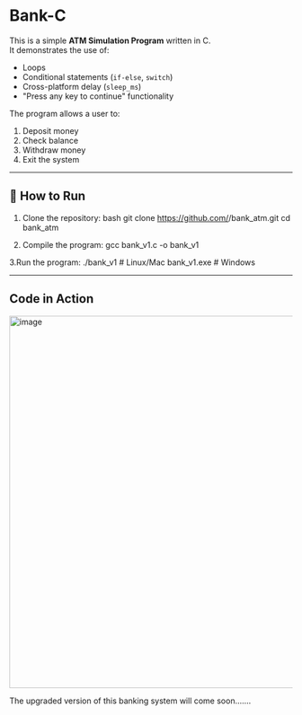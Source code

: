 # Bank-C
This is a simple **ATM Simulation Program** written in C.   
It demonstrates the use of: 
- Loops 
- Conditional statements (`if-else`, `switch`) 
- Cross-platform delay (`sleep_ms`) 
- "Press any key to continue" functionality

The program allows a user to:
1. Deposit money  
2. Check balance  
3. Withdraw money  
4. Exit the system  

---

## 🚀 How to Run
1. Clone the repository:
   bash
   git clone https://github.com/<your-username>/bank_atm.git
   cd bank_atm

2. Compile the program:
   gcc bank_v1.c -o bank_v1

3.Run the program:
  ./bank_v1   # Linux/Mac
  bank_v1.exe # Windows

---

## Code in Action

<img width="552" height="663" alt="image" src="https://github.com/user-attachments/assets/3c392a21-f056-4513-9b49-eecde0abf470" />


The upgraded version of this banking system will come soon.......
